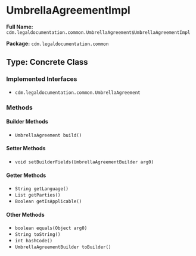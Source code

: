 # UmbrellaAgreementImpl

**Full Name:** `cdm.legaldocumentation.common.UmbrellaAgreement$UmbrellaAgreementImpl`

**Package:** `cdm.legaldocumentation.common`

## Type: Concrete Class

### Implemented Interfaces

- `cdm.legaldocumentation.common.UmbrellaAgreement`

### Methods

#### Builder Methods

- `UmbrellaAgreement build()`

#### Setter Methods

- `void setBuilderFields(UmbrellaAgreementBuilder arg0)`

#### Getter Methods

- `String getLanguage()`
- `List getParties()`
- `Boolean getIsApplicable()`

#### Other Methods

- `boolean equals(Object arg0)`
- `String toString()`
- `int hashCode()`
- `UmbrellaAgreementBuilder toBuilder()`

